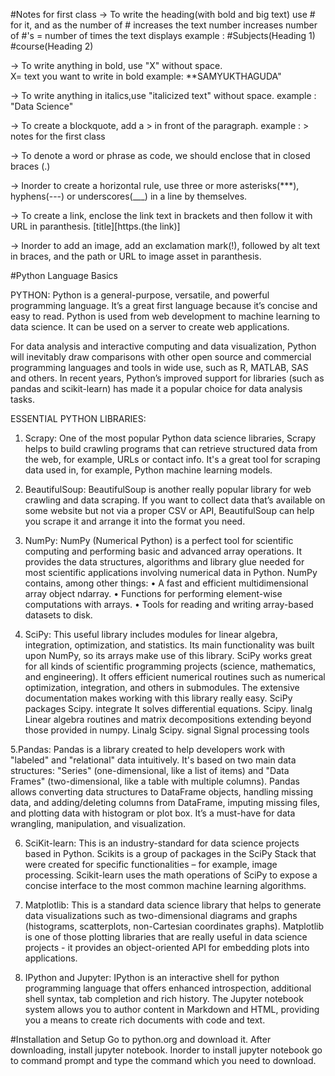 #Notes for first class
-> To write the heading(with bold and big text) use # for it, and as the number of # increases the text number increases
number of #'s = number of times the text displays
example : #Subjects(Heading 1)
          #course(Heading 2)
          
-> To write anything in bold, use "X" without space.   
X= text you want to write in bold
example: **SAMYUKTHAGUDA"

-> To write anything in italics,use "italicized text" without space.
example : "Data Science"

-> To create a blockquote, add a > in front of the paragraph.
example : > notes for the first class

-> To denote a word or phrase as code, we should enclose that in closed braces (.)

-> Inorder to create a horizontal rule, use three or more asterisks(***), hyphens(---) or underscores(___) in a line by themselves.

-> To create a link, enclose the link text in brackets and then follow it with URL in paranthesis.
[title][https.(the link)]

-> Inorder to add an image, add an exclamation mark(!), followed by alt text in braces, and the path or URL to image asset in paranthesis.


#Python Language Basics

PYTHON:
Python is a general-purpose, versatile, and powerful programming language. It’s a great first language because it’s concise and easy to read. Python is used from web development to machine learning to data science. It can be used on a server to create web applications.

For data analysis and interactive computing and data visualization, Python will inevitably draw comparisons with other open source and commercial programming languages and tools in wide use, such as R, MATLAB, SAS and others. In recent years, Python’s improved support for libraries (such as pandas and scikit-learn) has made it a popular choice for data analysis tasks.

ESSENTIAL PYTHON LIBRARIES:
1. Scrapy: 
One of the most popular Python data science libraries, Scrapy helps to build crawling programs that can retrieve structured data from the web, for example, URLs or contact info. It's a great tool for scraping data used in, for example, Python machine learning models. 

2. BeautifulSoup:
BeautifulSoup is another really popular library for web crawling and data scraping. If you want to collect data that’s available on some website but not via a proper CSV or API, BeautifulSoup can help you scrape it and arrange it into the format you need.

3. NumPy:
NumPy (Numerical Python) is a perfect tool for scientific computing and performing basic and advanced array operations. It provides the data structures, algorithms and library glue needed for most scientific applications involving numerical data in Python. NumPy contains, among other things:
•	A fast and efficient multidimensional array object ndarray.
•	Functions for performing element-wise computations with arrays.
•	Tools for reading and writing array-based datasets to disk.

4. SciPy:
This useful library includes modules for linear algebra, integration, optimization, and statistics. Its main functionality was built upon NumPy, so its arrays make use of this library. SciPy works great for all kinds of scientific programming projects (science, mathematics, and engineering). It offers efficient numerical routines such as numerical optimization, integration, and others in submodules. The extensive documentation makes working with this library really easy.
SciPy packages
Scipy. integrate
	It solves differential equations.
Scipy. linalg
	Linear algebra routines and matrix decompositions extending beyond those provided in numpy. Linalg
Scipy. signal
	Signal processing tools
  
5.Pandas:
Pandas is a library created to help developers work with "labeled" and "relational" data intuitively. It's based on two main data structures: "Series" (one-dimensional, like a list of items) and "Data Frames" (two-dimensional, like a table with multiple columns). Pandas allows converting data structures to DataFrame objects, handling missing data, and adding/deleting columns from DataFrame, imputing missing files, and plotting data with histogram or plot box. It’s a must-have for data wrangling, manipulation, and visualization.

6. SciKit-learn:
This is an industry-standard for data science projects based in Python. Scikits is a group of packages in the SciPy Stack that were created for specific functionalities – for example, image processing. Scikit-learn uses the math operations of SciPy to expose a concise interface to the most common machine learning algorithms. 

7. Matplotlib:
This is a standard data science library that helps to generate data visualizations such as two-dimensional diagrams and graphs (histograms, scatterplots, non-Cartesian coordinates graphs). Matplotlib is one of those plotting libraries that are really useful in data science projects - it provides an object-oriented API for embedding plots into applications. 

8. IPython and Jupyter:
IPython is an interactive shell for python programming language that offers enhanced introspection, additional shell syntax, tab completion and rich history.
The Jupyter notebook system allows you to author content in Markdown and HTML, providing you a means to create rich documents with code and text.

#Installation and Setup
Go to python.org and download it. After downloading, install jupyter notebook. Inorder to install jupyter notebook go to command prompt and type the command which you need to download.  
